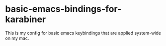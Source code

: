 # basic-emacs-bindings-for-karabiner
This is my config for basic emacs keybindings that are applied system-wide on my mac. 
